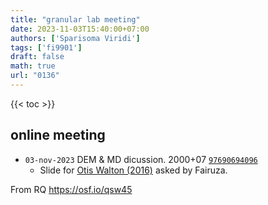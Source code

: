 ```yaml
---
title: "granular lab meeting"
date: 2023-11-03T15:40:00+07:00
authors: ['Sparisoma Viridi']
tags: ['fi9901']
draft: false
math: true
url: "0136"
---
```

{{< toc >}}


## online meeting
+ `03-nov-2023` DEM & MD dicussion. 2000+07 [`97690694096`](https://itb-ac-id.zoom.us/j/97690694096?pwd=SlVVamNtekg3QVVITnBHejBzTjNkdz09)
  - Slide for [Otis Walton (2016)](https://osf.io/qvad8) asked by Fairuza.

From RQ https://osf.io/qsw45
